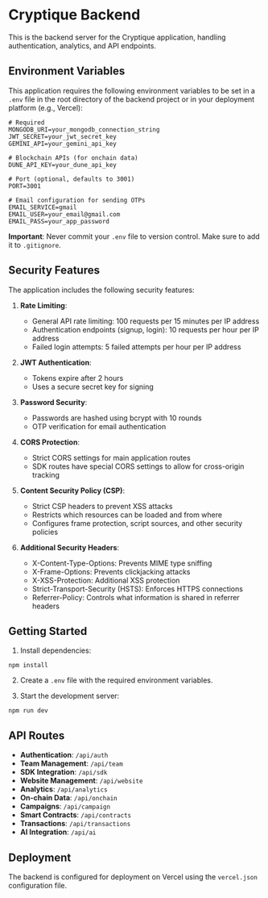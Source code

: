 # Cryptique Backend

This is the backend server for the Cryptique application, handling authentication, analytics, and API endpoints.

## Environment Variables

This application requires the following environment variables to be set in a `.env` file in the root directory of the backend project or in your deployment platform (e.g., Vercel):

```
# Required
MONGODB_URI=your_mongodb_connection_string
JWT_SECRET=your_jwt_secret_key
GEMINI_API=your_gemini_api_key

# Blockchain APIs (for onchain data)
DUNE_API_KEY=your_dune_api_key

# Port (optional, defaults to 3001)
PORT=3001

# Email configuration for sending OTPs
EMAIL_SERVICE=gmail
EMAIL_USER=your_email@gmail.com
EMAIL_PASS=your_app_password
```

**Important**: Never commit your `.env` file to version control. Make sure to add it to `.gitignore`.

## Security Features

The application includes the following security features:

1. **Rate Limiting**:
   - General API rate limiting: 100 requests per 15 minutes per IP address
   - Authentication endpoints (signup, login): 10 requests per hour per IP address
   - Failed login attempts: 5 failed attempts per hour per IP address

2. **JWT Authentication**:
   - Tokens expire after 2 hours
   - Uses a secure secret key for signing

3. **Password Security**:
   - Passwords are hashed using bcrypt with 10 rounds
   - OTP verification for email authentication

4. **CORS Protection**:
   - Strict CORS settings for main application routes
   - SDK routes have special CORS settings to allow for cross-origin tracking

5. **Content Security Policy (CSP)**:
   - Strict CSP headers to prevent XSS attacks
   - Restricts which resources can be loaded and from where
   - Configures frame protection, script sources, and other security policies

6. **Additional Security Headers**:
   - X-Content-Type-Options: Prevents MIME type sniffing
   - X-Frame-Options: Prevents clickjacking attacks
   - X-XSS-Protection: Additional XSS protection
   - Strict-Transport-Security (HSTS): Enforces HTTPS connections
   - Referrer-Policy: Controls what information is shared in referrer headers

## Getting Started

1. Install dependencies:
```
npm install
```

2. Create a `.env` file with the required environment variables.

3. Start the development server:
```
npm run dev
```

## API Routes

- **Authentication**: `/api/auth`
- **Team Management**: `/api/team`
- **SDK Integration**: `/api/sdk`
- **Website Management**: `/api/website`
- **Analytics**: `/api/analytics`
- **On-chain Data**: `/api/onchain`
- **Campaigns**: `/api/campaign`
- **Smart Contracts**: `/api/contracts`
- **Transactions**: `/api/transactions`
- **AI Integration**: `/api/ai`

## Deployment

The backend is configured for deployment on Vercel using the `vercel.json` configuration file. 
